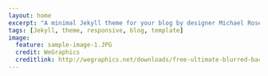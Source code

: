 ```yaml
---
layout: home
excerpt: "A minimal Jekyll theme for your blog by designer Michael Rose."
tags: [Jekyll, theme, responsive, blog, template]
image:
  feature: sample-image-1.JPG
  credit: WeGraphics
  creditlink: http://wegraphics.net/downloads/free-ultimate-blurred-background-pack/
---
```

